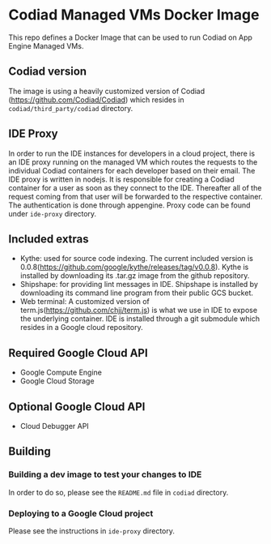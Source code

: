 # Codiad Managed VMs Docker Image

This repo defines a Docker Image that can be used to run Codiad on App Engine Managed VMs.

## Codiad version

The image is using a heavily customized version of Codiad (https://github.com/Codiad/Codiad) which
resides in `codiad/third_party/codiad` directory.

## IDE Proxy

In order to run the IDE instances for developers in a cloud project, there is an IDE proxy running
on the managed VM which routes the requests to the individual Codiad containers for each developer
based on their email. The IDE proxy is written in nodejs. It is responsible for creating a Codiad
container for a user as soon as they connect to the IDE. Thereafter all of the request coming from
that user will be forwarded to the respective container. The authentication is done through
appengine. Proxy code can be found under `ide-proxy` directory.


## Included extras

- Kythe: used for source code indexing.
    The current included version is 0.0.8(https://github.com/google/kythe/releases/tag/v0.0.8).
    Kythe is installed by downloading its .tar.gz image from the github repository.
- Shipshape: for providing lint messages in IDE.
    Shipshape is installed by downloading its command line program from their public GCS bucket.
- Web terminal: A customized version of term.js(https://github.com/chjj/term.js) is what we use in
    IDE to expose the underlying container. IDE is installed through a git submodule which resides
    in a Google cloud repository.

## Required Google Cloud API

- Google Compute Engine
- Google Cloud Storage

## Optional Google Cloud API

- Cloud Debugger API

## Building

### Building a dev image to test your changes to IDE

In order to do so, please see the `README.md` file in `codiad` directory.

### Deploying to a Google Cloud project

Please see the instructions in `ide-proxy` directory.

